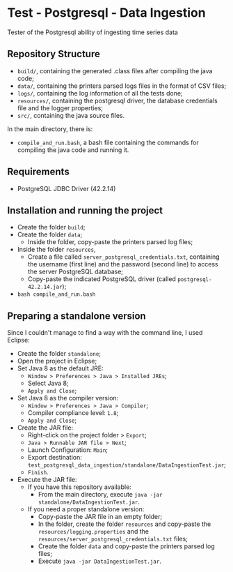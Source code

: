 # Test - Postgresql - Data Ingestion

Tester of the Postgresql ability of ingesting time series data

## Repository Structure

-   `build/`, containing the generated .class files after compiling the java code;
-   `data/`, containing the printers parsed logs files in the format of CSV files;
-   `logs/`, containing the log information of all the tests done;
-   `resources/`, containing the postgresql driver, the database credentials file and the logger properties;
-   `src/`, containing the java source files.

In the main directory, there is:

-   `compile_and_run.bash`, a bash file containing the commands for compiling the java code and running it.

## Requirements

-   PostgreSQL JDBC Driver (42.2.14)

## Installation and running the project

-   Create the folder `build`;
-   Create the folder `data`;
    -   Inside the folder, copy-paste the printers parsed log files;
-   Inside the folder `resources`,
    -   Create a file called `server_postgresql_credentials.txt`, containing the username (first line) and the password (second line) to access the server PostgreSQL database;
    -   Copy-paste the indicated PostgreSQL driver (called `postgresql-42.2.14.jar`);
-   `bash compile_and_run.bash`

## Preparing a standalone version

Since I couldn't manage to find a way with the command line, I used Eclipse:

-   Create the folder `standalone`;
-   Open the project in Eclipse;
-   Set Java 8 as the default JRE:
    -   `Window > Preferences > Java > Installed JREs`;
    -   Select Java 8;
    -   `Apply and Close`;
-   Set Java 8 as the compiler version:
    -   `Window > Preferences > Java > Compiler`;
    -   Compiler compliance level: `1.8`;
    -   `Apply and Close`;
-   Create the JAR file:
    -   Right-click on the project folder > `Export`;
    -   `Java > Runnable JAR file > Next`;
    -   Launch Configuration: `Main`;
    -   Export destination: `test_postgresql_data_ingestion/standalone/DataIngestionTest.jar`;
    -   `Finish`.
-   Execute the JAR file:
    -   If you have this repository available:
        -   From the main directory, execute `java -jar standalone/DataIngestionTest.jar`.
    -   If you need a proper standalone version:
        -   Copy-paste the JAR file in an empty folder;
        -   In the folder, create the folder `resources` and copy-paste the `resources/logging.properties` and the `resources/server_postgresql_credentials.txt` files;
        -   Create the folder `data` and copy-paste the printers parsed log files;
        -   Execute `java -jar DataIngestionTest.jar`.
